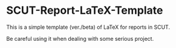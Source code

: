 # SCUT-Report-LaTeX-Template
This is a simple template (ver./beta) of LaTeX for reports in SCUT.

Be careful using it when dealing with some serious project.
